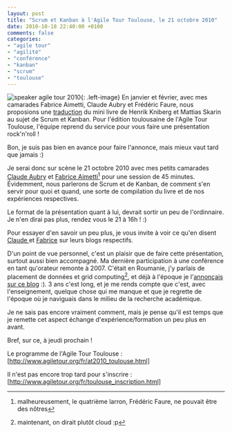 ```yaml
---
layout: post
title: "Scrum et Kanban à l'Agile Tour Toulouse, le 21 octobre 2010"
date: 2010-10-18 22:40:00 +0100
comments: false
categories: 
- "agile tour"
- "agilité"
- "conférence"
- "kanban"
- "scrum"
- "toulouse"
---
```

![speaker agile tour 2010](https://blog.crafting-labs.fr/images/logo/.at2010speaker_s.jpg){: .left-image}
 En janvier et février, avec mes camarades Fabrice Aimetti, Claude Aubry et Frédéric Faure, nous proposions une [traduction](/index.php?post/2010/02/14/Kanban-et-Scrum-%3A-Tirer-le-meilleur-des-deux-les-figures-en-fran%C3%A7ais.) du mini livre de Henrik Kniberg et Mattias Skarin au sujet de Scrum et Kanban. 
Pour l'édition toulousaine de l'Agile Tour Toulouse, l'équipe reprend du service pour vous faire une présentation rock'n'roll !


Bon, je suis pas bien en avance pour faire l'annonce, mais mieux vaut tard que jamais :)

Je serai donc sur scène le 21 octobre 2010 avec mes petits camarades [Claude Aubry](http://www.aubryconseil.com) et  [Fabrice Aimetti](http://www.fabrice-aimetti.fr/)[^1] pour une session de 45 minutes. 
Évidemment, nous parlerons de Scrum et de Kanban, de comment s'en servir pour quoi et quand, une sorte de compilation du livre et de nos expériences respectives.

Le format de la présentation quant à lui, devrait sortir un peu de l'ordinnaire. Je n'en dirai pas plus, rendez vous le 21 à 16h ! :)

Pour essayer d'en savoir un peu plus, je vous invite à voir ce qu'en disent [Claude ](http://www.aubryconseil.com/post/Scrum-et-Kanban-presentation-a-l-Agile-Tour) et [Fabrice](http://www.fabrice-aimetti.fr/index.php?post/2010/10/15/Kanban-et-Scrum-%3A-tirer-le-meilleur-des-deux) sur leurs blogs respectifs.

D'un point de vue personnel, c'est un plaisir que de faire cette présentation, surtout aussi bien accompagné. Ma dernière participation à une conférence en tant qu'orateur remonte à 2007. C'était en Roumanie, j'y parlais de placement de données et grid computing[^2], et déjà à l'époque je l'[annonçais sur ce blog](http://antoine.vernois.net/index.php?post/2007/07/18/63-cluj-napoca) :).
3 ans c'est long, et je me rends compte que c'est, avec l'enseignement, quelque chose qui me manque et que je regrette de l'époque où je naviguais dans le milieu de la recherche académique. 

Je ne sais pas encore vraiment comment, mais je pense qu'il est temps que je remette cet aspect échange d'expérience/formation un peu plus en avant.

Bref, sur ce, à jeudi prochain !

Le programme de l'Agile Tour Toulouse : [http://www.agiletour.org/fr/at2010_toulouse.html]

Il n'est pas encore trop tard pour s'inscrire :  [http://www.agiletour.org/fr/toulouse_inscription.html]


[^1]: malheureusement, le quatrième larron, Frédéric Faure, ne pouvait être des nôtres
[^2]: maintenant, on dirait plutôt cloud :p
